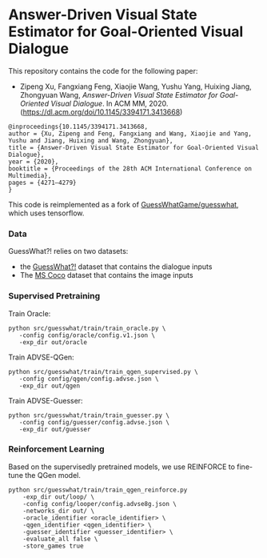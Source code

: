 Answer-Driven Visual State Estimator for Goal-Oriented Visual Dialogue
====================================

This repository contains the code for the following paper:

* Zipeng Xu, Fangxiang Feng, Xiaojie Wang, Yushu Yang, Huixing Jiang, Zhongyuan Wang, *Answer-Driven Visual State Estimator for Goal-Oriented Visual Dialogue*. In ACM MM, 2020. (https://dl.acm.org/doi/10.1145/3394171.3413668)

```
@inproceedings{10.1145/3394171.3413668,
author = {Xu, Zipeng and Feng, Fangxiang and Wang, Xiaojie and Yang, Yushu and Jiang, Huixing and Wang, Zhongyuan},
title = {Answer-Driven Visual State Estimator for Goal-Oriented Visual Dialogue},
year = {2020},
booktitle = {Proceedings of the 28th ACM International Conference on Multimedia},
pages = {4271–4279}
}
```

This code is reimplemented as a fork of [GuessWhatGame/guesswhat](https://github.com/GuessWhatGame/guesswhat), which uses tensorflow.

### Data
GuessWhat?! relies on two datasets:
 - the [GuessWhat?!](https://guesswhat.ai/) dataset that contains the dialogue inputs
 - The [MS Coco](http://mscoco.org/) dataset that contains the image inputs

### Supervised Pretraining

Train Oracle:
```
python src/guesswhat/train/train_oracle.py \
   -config config/oracle/config.v1.json \
   -exp_dir out/oracle
```
Train ADVSE-QGen:
```
python src/guesswhat/train/train_qgen_supervised.py \
   -config config/qgen/config.advse.json \
   -exp_dir out/qgen 
```
Train ADVSE-Guesser:
```
python src/guesswhat/train/train_guesser.py \
   -config config/guesser/config.advse.json \
   -exp_dir out/guesser 
```

### Reinforcement Learning

Based on the supervisedly pretrained models, we use REINFORCE to fine-tune the QGen model.
```
python src/guesswhat/train/train_qgen_reinforce.py
    -exp_dir out/loop/ \
    -config config/looper/config.advse8g.json \
    -networks_dir out/ \
    -oracle_identifier <oracle_identifier> \
    -qgen_identifier <qgen_identifier> \
    -guesser_identifier <guesser_identifier> \
    -evaluate_all false \
    -store_games true 
```
